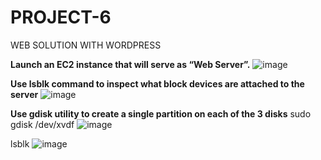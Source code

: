 # PROJECT-6
WEB SOLUTION WITH WORDPRESS

**Launch an EC2 instance that will serve as “Web Server”.**
![image](https://user-images.githubusercontent.com/113097621/213337867-5881a4c9-d2f9-45c9-a45f-63165215d6be.png)

**Use lsblk command to inspect what block devices are attached to the server**
![image](https://user-images.githubusercontent.com/113097621/213338098-c3475081-9c2b-43c7-a6c6-c22cdbc77ff3.png)

**Use gdisk utility to create a single partition on each of the 3 disks**
sudo gdisk /dev/xvdf
![image](https://user-images.githubusercontent.com/113097621/213338304-b4dfc5ce-8734-44e1-a073-747db89accb0.png)



lsblk
![image](https://user-images.githubusercontent.com/113097621/213336197-c785da93-cca1-4711-8ba6-a9e3a3608163.png)
